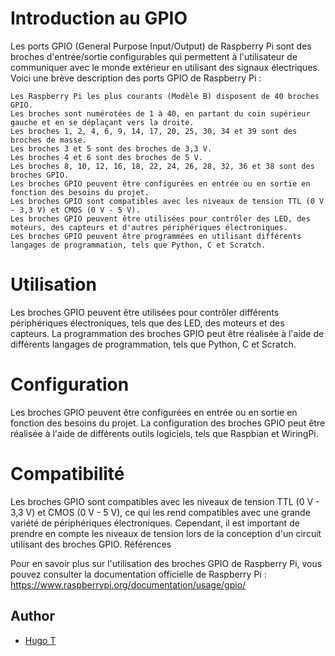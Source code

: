 # Introduction au GPIO


Les ports GPIO (General Purpose Input/Output) de Raspberry Pi sont des broches d'entrée/sortie configurables qui permettent à l'utilisateur de communiquer avec le monde extérieur en utilisant des signaux électriques. Voici une brève description des ports GPIO de Raspberry Pi :

    Les Raspberry Pi les plus courants (Modèle B) disposent de 40 broches GPIO.
    Les broches sont numérotées de 1 à 40, en partant du coin supérieur gauche et en se déplaçant vers la droite.
    Les broches 1, 2, 4, 6, 9, 14, 17, 20, 25, 30, 34 et 39 sont des broches de masse.
    Les broches 3 et 5 sont des broches de 3,3 V.
    Les broches 4 et 6 sont des broches de 5 V.
    Les broches 8, 10, 12, 16, 18, 22, 24, 26, 28, 32, 36 et 38 sont des broches GPIO.
    Les broches GPIO peuvent être configurées en entrée ou en sortie en fonction des besoins du projet.
    Les broches GPIO sont compatibles avec les niveaux de tension TTL (0 V - 3,3 V) et CMOS (0 V - 5 V).
    Les broches GPIO peuvent être utilisées pour contrôler des LED, des moteurs, des capteurs et d'autres périphériques électroniques.
    Les broches GPIO peuvent être programmées en utilisant différents langages de programmation, tels que Python, C et Scratch.

# Utilisation

Les broches GPIO peuvent être utilisées pour contrôler différents périphériques électroniques, tels que des LED, des moteurs et des capteurs. La programmation des broches GPIO peut être réalisée à l'aide de différents langages de programmation, tels que Python, C et Scratch.

# Configuration

Les broches GPIO peuvent être configurées en entrée ou en sortie en fonction des besoins du projet. La configuration des broches GPIO peut être réalisée à l'aide de différents outils logiciels, tels que Raspbian et WiringPi.


# Compatibilité

Les broches GPIO sont compatibles avec les niveaux de tension TTL (0 V - 3,3 V) et CMOS (0 V - 5 V), ce qui les rend compatibles avec une grande variété de périphériques électroniques. Cependant, il est important de prendre en compte les niveaux de tension lors de la conception d'un circuit utilisant des broches GPIO.
Références

Pour en savoir plus sur l'utilisation des broches GPIO de Raspberry Pi, vous pouvez consulter la documentation officielle de Raspberry Pi : https://www.raspberrypi.org/documentation/usage/gpio/



## Author

- [Hugo T](https://www.github.com/HugoTby)

